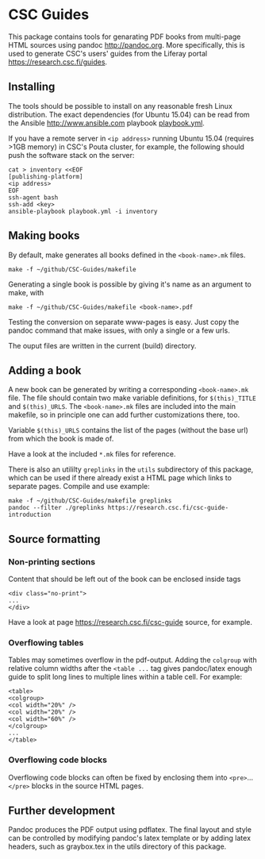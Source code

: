 CSC Guides
==========

This package contains tools for genarating PDF books from multi-page
HTML sources using pandoc <http://pandoc.org>. More specifically, this
is used to generate CSC's users' guides from the Liferay portal
<https://research.csc.fi/guides>.


Installing
----------

The tools should be possible to install on any reasonable fresh Linux
distribution. The exact dependencies (for Ubuntu 15.04) can be read
from the Ansible <http://www.ansible.com> playbook
[playbook.yml](https://raw.githubusercontent.com/jlento/CSC-Guides/master/playbook.yml).

If you have a remote server in `<ip address>` running Ubuntu 15.04
(requires >1GB memory) in CSC's Pouta cluster, for example, the
following should push the software stack on the server:

    cat > inventory <<EOF
    [publishing-platform]
    <ip address>
	EOF
    ssh-agent bash
    ssh-add <key>
    ansible-playbook playbook.yml -i inventory


Making books
------------

By default, make generates all books defined in the `<book-name>.mk` files.

    make -f ~/github/CSC-Guides/makefile

Generating a single book is possible by giving
it's name as an argument to make, with

    make -f ~/github/CSC-Guides/makefile <book-name>.pdf

Testing the conversion on separate www-pages is easy. Just copy the
pandoc command that make issues, with only a single or a few urls.

The ouput files are written in the current (build) directory.


Adding a book
-------------

A new book can be generated by writing a corresponding
`<book-name>.mk` file. The file should contain two make variable
definitions, for `$(this)_TITLE` and `$(this)_URLS`. The
`<book-name>.mk` files are included into the main makefile, so in
principle one can add further customizations there, too.

Variable `$(this)_URLS` contains the list of the pages (without
the base url) from which the book is made of.

Have a look at the included `*.mk` files for reference.

There is also an utililty `greplinks` in the `utils` subdirectory of
this package, which can be used if there already exist a HTML page which
links to separate pages. Compile and use example:

    make -f ~/github/CSC-Guides/makefile greplinks
    pandoc --filter ./greplinks https://research.csc.fi/csc-guide-introduction


Source formatting
-----------------

### Non-printing sections

Content that should be left out of the book can be enclosed inside tags

    <div class="no-print">
    ...
    </div>

Have a look at page <https://research.csc.fi/csc-guide> source, for example.


### Overflowing tables

Tables may sometimes overflow in the pdf-output. Adding the `colgroup`
with relative column widths after the `<table ...` tag gives
pandoc/latex enough guide to split long lines to multiple lines within a
table cell. For example:

    <table>
    <colgroup>
    <col width="20%" />
    <col width="20%" />
    <col width="60%" />
    </colgroup>
    ...
    </table>


### Overflowing code blocks

Overflowing code blocks can often be fixed by enclosing them into
`<pre>`...`</pre>` blocks in the source HTML pages.


Further development
-------------------

Pandoc produces the PDF output using pdflatex. The final layout
and style can be controlled by modifying pandoc's latex template
or by adding latex headers, such as graybox.tex in the utils directory
of this package.
